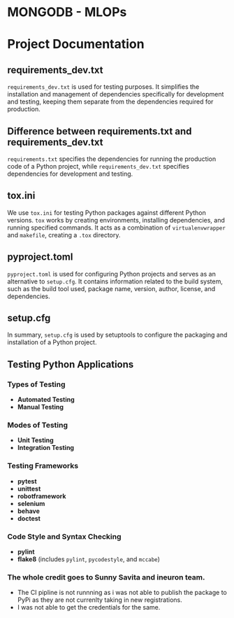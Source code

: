 # MONGODB - MLOPs

# Project Documentation

## requirements_dev.txt

`requirements_dev.txt` is used for testing purposes. It simplifies the installation and management of dependencies specifically for development and testing, keeping them separate from the dependencies required for production.

## Difference between requirements.txt and requirements_dev.txt

`requirements.txt` specifies the dependencies for running the production code of a Python project, while `requirements_dev.txt` specifies dependencies for development and testing.

## tox.ini

We use `tox.ini` for testing Python packages against different Python versions. `tox` works by creating environments, installing dependencies, and running specified commands. It acts as a combination of `virtualenvwrapper` and `makefile`, creating a `.tox` directory.

## pyproject.toml

`pyproject.toml` is used for configuring Python projects and serves as an alternative to `setup.cfg`. It contains information related to the build system, such as the build tool used, package name, version, author, license, and dependencies.

## setup.cfg

In summary, `setup.cfg` is used by setuptools to configure the packaging and installation of a Python project.

## Testing Python Applications

### Types of Testing

- **Automated Testing**
- **Manual Testing**

### Modes of Testing

- **Unit Testing**
- **Integration Testing**

### Testing Frameworks

- **pytest**
- **unittest**
- **robotframework**
- **selenium**
- **behave**
- **doctest**

### Code Style and Syntax Checking

- **pylint**
- **flake8** (includes `pylint`, `pycodestyle`, and `mccabe`)


### The whole credit goes to Sunny Savita and ineuron team.
- The CI pipline is not runnning as i was not able to publish the package to PyPi as they are not currenlty taking in new registrations. 
- I was not able to get the credentials for the same.